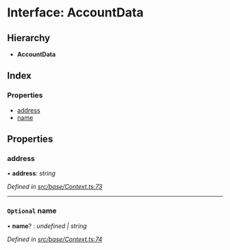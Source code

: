 # Interface: AccountData

## Hierarchy

* **AccountData**

## Index

### Properties

* [address](accountdata.md#address)
* [name](accountdata.md#optional-name)

## Properties

###  address

• **address**: *string*

*Defined in [src/base/Context.ts:73](https://github.com/PolymathNetwork/polymesh-sdk/blob/524b0225/src/base/Context.ts#L73)*

___

### `Optional` name

• **name**? : *undefined | string*

*Defined in [src/base/Context.ts:74](https://github.com/PolymathNetwork/polymesh-sdk/blob/524b0225/src/base/Context.ts#L74)*
